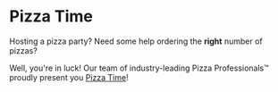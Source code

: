 Pizza Time
==========

Hosting a pizza party? Need some help ordering the **right** number of pizzas?

Well, you're in luck! Our team of industry-leading Pizza Professionals&trade; proudly
present you [Pizza Time](http://pizza-time.herokuapp.com/)!
